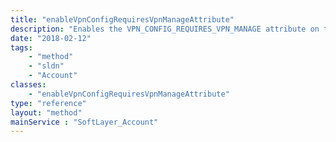 ```yaml
---
title: "enableVpnConfigRequiresVpnManageAttribute"
description: "Enables the VPN_CONFIG_REQUIRES_VPN_MANAGE attribute on the account. If the attribute does not exist for the account, it will be created and set to true. "
date: "2018-02-12"
tags:
    - "method"
    - "sldn"
    - "Account"
classes:
    - "enableVpnConfigRequiresVpnManageAttribute"
type: "reference"
layout: "method"
mainService : "SoftLayer_Account"
---
```

